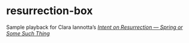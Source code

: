 # resurrection-box

Sample playback for Clara Iannotta’s [_Intent on Resurrection — Spring or Some Such Thing_](http://claraiannotta.com/works/ensemble/intent-on-resurrection-spring-or-some-such-thing-2014/)
